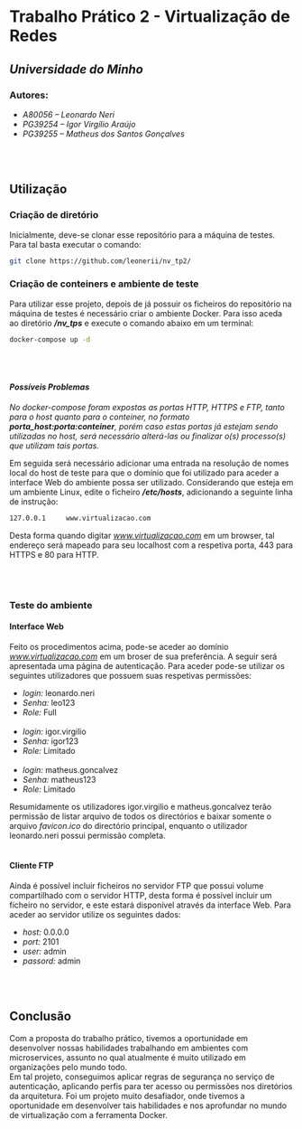 
# Trabalho Prático 2 - Virtualização de Redes
## _Universidade do Minho_

### Autores:
- _A80056 – Leonardo Neri_
- _PG39254 – Igor Virgílio Araújo_
- _PG39255 – Matheus dos Santos Gonçalves_

<br/><br/>
## Utilização
### Criação de diretório
Inicialmente, deve-se clonar esse repositório para a máquina de testes. Para tal basta executar o comando:
``` bash
git clone https://github.com/leonerii/nv_tp2/
``` 

### Criação de conteiners e ambiente de teste
Para utilizar esse projeto, depois de já possuir os ficheiros do repositório na máquina de testes é necessário criar o ambiente Docker. Para isso aceda ao diretório _**/nv_tps**_ e execute o comando abaixo em um terminal:
``` bash
docker-compose up -d
``` 
<br/><br/>
#### _Possíveis Problemas_
_No docker-compose foram expostas as portas HTTP, HTTPS e FTP, tanto para o host quanto para o conteiner, no formato **porta_host:porta:conteiner**, porém caso estas portas já estejam sendo utilizadas no host, será necessário alterá-las ou finalizar o(s) processo(s) que utilizam tais portas._

Em seguida será necessário adicionar uma entrada na resolução de nomes local do host de teste para que o domínio que foi utilizado para aceder a interface Web do ambiente possa ser utilizado. Considerando que esteja em um ambiente Linux, edite o ficheiro _**/etc/hosts**_, adicionando a seguinte linha de instrução:
``` bash
127.0.0.1     www.virtualizacao.com
``` 
Desta forma quando digitar _www.virtualizacao.com_ em um browser, tal endereço será mapeado para seu localhost com a respetiva porta, 443 para HTTPS e 80 para HTTP. 

<br/><br/>
### Teste do ambiente
#### Interface Web
Feito os procedimentos acima, pode-se aceder ao domínio _www.virtualizacao.com_ em um broser de sua preferência.
A seguir será apresentada uma página de autenticação. Para aceder pode-se utilizar os seguintes utilizadores que possuem suas respetivas permissões:
- _login:_ leonardo.neri
- _Senha:_ leo123
- _Role:_ Full
<br/><br/>
- _login:_ igor.virgilio
- _Senha:_ igor123
- _Role:_ Limitado
<br/><br/>
- _login:_ matheus.goncalvez
- _Senha:_ matheus123
- _Role:_ Limitado

Resumidamente os utilizadores igor.virgilio e matheus.goncalvez terão permissão de listar arquivo de todos os directórios e baixar somente o arquivo _favicon.ico_ do directório principal, enquanto o utilizador leonardo.neri possui permissão completa.
<br/><br/>
#### Cliente FTP
Ainda é possível incluir ficheiros no servidor FTP que possui volume compartilhado com o servidor HTTP, desta forma é possível incluir um ficheiro no servidor, e este estará disponível através da interface Web. 
Para aceder ao servidor utilize os seguintes dados:
- _host:_ 0.0.0.0
- _port:_ 2101
- _user:_ admin
- _passord:_ admin

<br/><br/>
## Conclusão
Com a proposta do trabalho prático, tivemos a oportunidade em desenvolver nossas habilidades trabalhando em ambientes com microservices, assunto no qual atualmente é muito utilizado em organizações pelo mundo todo.\
Em tal projeto, conseguimos aplicar regras de segurança no serviço de autenticação, aplicando perfis para ter acesso ou permissões nos diretórios da arquitetura. Foi um projeto muito desafiador, onde tivemos a oportunidade em desenvolver tais habilidades e nos aprofundar no mundo de virtualização com a ferramenta Docker.


